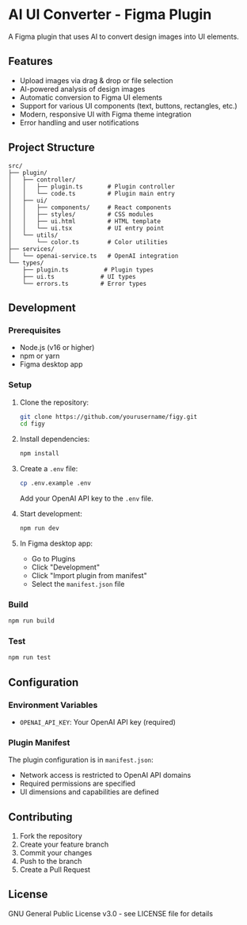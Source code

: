 # AI UI Converter - Figma Plugin

A Figma plugin that uses AI to convert design images into UI elements.

## Features

- Upload images via drag & drop or file selection
- AI-powered analysis of design images
- Automatic conversion to Figma UI elements
- Support for various UI components (text, buttons, rectangles, etc.)
- Modern, responsive UI with Figma theme integration
- Error handling and user notifications

## Project Structure

```
src/
├── plugin/
│   ├── controller/
│   │   ├── plugin.ts       # Plugin controller
│   │   └── code.ts         # Plugin main entry
│   ├── ui/
│   │   ├── components/     # React components
│   │   ├── styles/         # CSS modules
│   │   ├── ui.html         # HTML template
│   │   └── ui.tsx          # UI entry point
│   └── utils/
│       └── color.ts        # Color utilities
├── services/
│   └── openai-service.ts   # OpenAI integration
└── types/
    ├── plugin.ts          # Plugin types
    ├── ui.ts             # UI types
    └── errors.ts         # Error types
```

## Development

### Prerequisites

- Node.js (v16 or higher)
- npm or yarn
- Figma desktop app

### Setup

1. Clone the repository:
   ```bash
   git clone https://github.com/yourusername/figy.git
   cd figy
   ```

2. Install dependencies:
   ```bash
   npm install
   ```

3. Create a `.env` file:
   ```bash
   cp .env.example .env
   ```
   Add your OpenAI API key to the `.env` file.

4. Start development:
   ```bash
   npm run dev
   ```

5. In Figma desktop app:
   - Go to Plugins
   - Click "Development"
   - Click "Import plugin from manifest"
   - Select the `manifest.json` file

### Build

```bash
npm run build
```

### Test

```bash
npm run test
```

## Configuration

### Environment Variables

- `OPENAI_API_KEY`: Your OpenAI API key (required)

### Plugin Manifest

The plugin configuration is in `manifest.json`:
- Network access is restricted to OpenAI API domains
- Required permissions are specified
- UI dimensions and capabilities are defined

## Contributing

1. Fork the repository
2. Create your feature branch
3. Commit your changes
4. Push to the branch
5. Create a Pull Request

## License

GNU General Public License v3.0 - see LICENSE file for details
